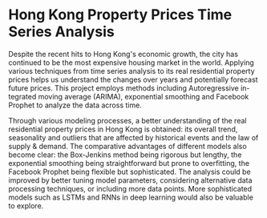 # Hong Kong Property Prices Time Series Analysis

Despite the recent hits to Hong Kong's economic growth, the city has continued to be the
most expensive housing market in the world. Applying various techniques from time series
analysis to its real residential property prices helps us understand the changes over years and
potentially forecast future prices. This project employs methods including Autoregressive in-
tegrated moving average (ARIMA), exponential smoothing and Facebook Prophet to analyze
the data across time.

Through various modeling processes, a better understanding of the real residential property
prices in Hong Kong is obtained: its overall trend, seasonality and outliers that are affected
by historical events and the law of supply & demand. The comparative advantages of different
models also become clear: the Box-Jenkins method being rigorous but lengthy, the exponential
smoothing being straightforward but prone to overfitting, the Facebook Prophet being flexible
but sophisticated. The analysis could be improved by better tuning model parameters, considering
alternative data processing techniques, or including more data points. More sophisticated
models such as LSTMs and RNNs in deep learning would also be valuable to explore.
